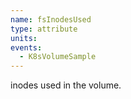 ```yaml
---
name: fsInodesUsed
type: attribute
units:
events:
  - K8sVolumeSample
---
```


inodes used in the volume.